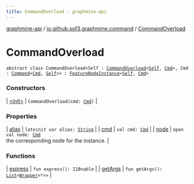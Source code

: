 ```yaml
---
title: CommandOverload - graphmine-api
---
```


[graphmine-api](../../index.html) / [io.github.sof3.graphmine.command](../index.html) / [CommandOverload](./index.html)

# CommandOverload

`abstract class CommandOverload<Self : `[`CommandOverload`](./index.html)`<`[`Self`](index.html#Self)`, `[`Cmd`](index.html#Cmd)`>, Cmd : `[`Command`](../-command/index.html)`<`[`Cmd`](index.html#Cmd)`, `[`Self`](index.html#Self)`>> : `[`FeatureNodeInstance`](../../io.github.sof3.graphmine.feature/-feature-node-instance/index.html)`<`[`Self`](index.html#Self)`, `[`Cmd`](index.html#Cmd)`>`

### Constructors

| [&lt;init&gt;](-init-.html) | `CommandOverload(cmd: `[`Cmd`](index.html#Cmd)`)` |

### Properties

| [alias](alias.html) | `lateinit var alias: `[`String`](https://kotlinlang.org/api/latest/jvm/stdlib/kotlin/-string/index.html) |
| [cmd](cmd.html) | `val cmd: `[`Cmd`](index.html#Cmd) |
| [node](node.html) | `open val node: `[`Cmd`](index.html#Cmd)<br>the corresponding node for the instance. |

### Functions

| [express](express.html) | `fun express(): I18nable` |
| [getArgs](get-args.html) | `fun getArgs(): `[`List`](https://kotlinlang.org/api/latest/jvm/stdlib/kotlin.collections/-list/index.html)`<`[`Wrapper`](../../io.github.sof3.graphmine.command.args/-command-arg/-wrapper/index.html)`<*>>` |

